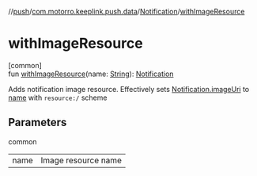 //[push](../../../index.md)/[com.motorro.keeplink.push.data](../index.md)/[Notification](index.md)/[withImageResource](with-image-resource.md)

# withImageResource

[common]\
fun [withImageResource](with-image-resource.md)(name: [String](https://kotlinlang.org/api/latest/jvm/stdlib/kotlin/-string/index.html)): [Notification](index.md)

Adds notification image resource. Effectively sets [Notification.imageUri](image-uri.md) to [name](with-image-resource.md) with `resource:/` scheme

## Parameters

common

| | |
|---|---|
| name | Image resource name |
